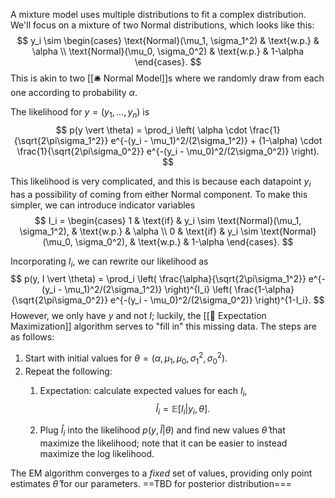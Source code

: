 A mixture model uses multiple distributions to fit a complex distribution. We'll focus on a mixture of two Normal distributions, which looks like this: 
$$
y_i \sim \begin{cases} \text{Normal}(\mu_1, \sigma_1^2) & \text{w.p.} & \alpha \\ \text{Normal}(\mu_0, \sigma_0^2) & \text{w.p.} & 1-\alpha \end{cases}.
$$
 This is akin to two [[🛎️ Normal Model]]s where we randomly draw from each one according to probability $\alpha$.

The likelihood for $y = (y_1, \ldots, y_n)$ is 
$$
p(y \vert \theta) = \prod_i \left( \alpha \cdot \frac{1}{\sqrt{2\pi\sigma_1^2}} e^{-(y_i - \mu_1)^2/(2\sigma_1^2)} + (1-\alpha) \cdot \frac{1}{\sqrt{2\pi\sigma_0^2}} e^{-(y_i - \mu_0)^2/(2\sigma_0^2)} \right).
$$


This likelihood is very complicated, and this is because each datapoint $y_i$ has a possibility of coming from either Normal component. To make this simpler, we can introduce indicator variables 
$$
I_i = \begin{cases} 1 & \text{if} & y_i \sim \text{Normal}(\mu_1, \sigma_1^2), & \text{w.p.} & \alpha \\ 0 & \text{if} & y_i \sim \text{Normal}(\mu_0, \sigma_0^2), & \text{w.p.} & 1-\alpha \end{cases}.
$$


Incorporating $I_i$, we can rewrite our likelihood as 
$$
p(y, I \vert \theta) = \prod_i \left( \frac{\alpha}{\sqrt{2\pi\sigma_1^2}} e^{-(y_i - \mu_1)^2/(2\sigma_1^2)} \right)^{I_i} \left( \frac{1-\alpha}{\sqrt{2\pi\sigma_0^2}} e^{-(y_i - \mu_0)^2/(2\sigma_0^2)} \right)^{1-I_i}.
$$
 However, we only have $y$ and not $I$; luckily, the [[🎉 Expectation Maximization]] algorithm serves to "fill in" this missing data. The steps are as follows:
1. Start with initial values for $\theta = (\alpha, \mu_1, \mu_0, \sigma_1^2, \sigma_0^2)$.
2. Repeat the following:
	1. Expectation: calculate expected values for each $I_i$, 
$$
\hat{I}_i = \mathbb{E}[I_i \vert y_i, \theta].
$$

	2. Plug $\hat{I}_i$ into the likelihood $p(y, \hat{I} \vert \theta)$ and find new values $\hat{\theta}$ that maximize the likelihood; note that it can be easier to instead maximize the log likelihood.

The EM algorithm converges to a *fixed* set of values, providing only point estimates $\hat{\theta}$ for our parameters. ==TBD for posterior distribution===